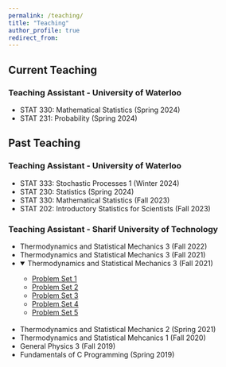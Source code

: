 ```yaml
---
permalink: /teaching/
title: "Teaching"
author_profile: true
redirect_from: 
---
```

## Current Teaching
### Teaching Assistant - University of Waterloo 
  * STAT 330: Mathematical Statistics (Spring 2024)
  * STAT 231: Probability (Spring 2024)

## Past Teaching
### Teaching Assistant - University of Waterloo
  * STAT 333: Stochastic Processes 1 (Winter 2024)
  * STAT 230: Statistics (Spring 2024)
  * STAT 330: Mathematical Statistics (Fall 2023)
  * STAT 202: Introductory Statistics for Scientists (Fall 2023)
### Teaching Assistant - Sharif University of Technology 
  * Thermodynamics and Statistical Mechanics 3 (Fall 2022)
  * Thermodynamics and Statistical Mechanics 3 (Fall 2021)
  * <details open>
    <summary>Thermodynamics and Statistical Mechanics 3 (Fall 2021)</summary>                                                    
        <ul>
        <p></p>
        <li><a href="/files/SM3-1.pdf" target="_blank">Problem Set 1</a></li>
        <li><a href="/files/SM3-2.pdf" target="_blank">Problem Set 2</a></li>
        <li><a href="/files/SM3-3.pdf" target="_blank">Problem Set 3</a></li>
        <li><a href="/files/SM3-4.pdf" target="_blank">Problem Set 4</a></li>
        <li><a href="/files/SM3-5.pdf" target="_blank">Problem Set 5</a></li>
        </ul><br></details>
  * Thermodynamics and Statistical Mechanics 2 (Spring 2021)
  * Thermodynamics and Statistical Mehcanics 1 (Fall 2020)
  * General Physics 3 (Fall 2019)
  * Fundamentals of C Programming (Spring 2019)
